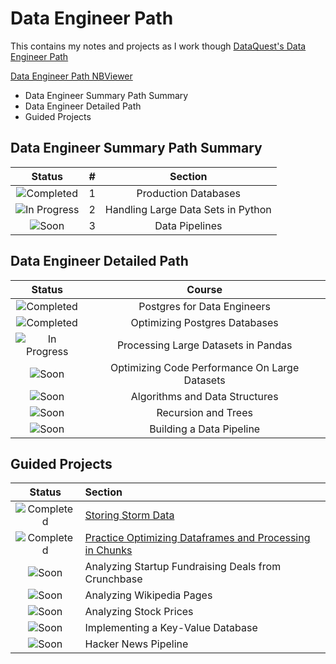 # Data Engineer Path

This contains my notes and projects as I work though [DataQuest's Data Engineer Path](https://www.dataquest.io/path/data-engineer)

[Data Engineer Path NBViewer](http://nbviewer.jupyter.org/github/johannesgiorgis/dataquest/tree/master/data_engineer_path/)

- Data Engineer Summary Path Summary
- Data Engineer Detailed Path
- Guided Projects



## Data Engineer Summary Path Summary

|            Status           	|   #   |             Section					|
|:-----------------------------:|:-----:|:-------------------------------------:|
| ![Completed][Completed] 	 	|  1	| Production Databases                  |
| ![In Progress][In Progress] 	|  2  	| Handling Large Data Sets in Python	|
| ![Soon][Soon] 			   	|  3  	| Data Pipelines						|


## Data Engineer Detailed Path

|         Status              	|                  Course          					|
|:-----------------------------:|:-------------------------------------------------:|
| ![Completed][Completed] 		| Postgres for Data Engineers 					  	|
| ![Completed][Completed]		| Optimizing Postgres Databases					  	|
| ![In Progress][In Progress] 	| Processing Large Datasets in Pandas 				|
| ![Soon][Soon]					| Optimizing Code Performance On Large Datasets 	|
| ![Soon][Soon]					| Algorithms and Data Structures					|
| ![Soon][Soon]					| Recursion and Trees 								|
| ![Soon][Soon]					| Building a Data Pipeline 							|


## Guided Projects

|            Status           	|               Section                             		|
|:-----------------------------:|:----------------------------------------------------------|
| ![Completed][Completed] 		| [Storing Storm Data]										|
| ![Completed][Completed] 		| [Practice Optimizing Dataframes and Processing in Chunks]	|
| ![Soon][Soon]					| Analyzing Startup Fundraising Deals from Crunchbase		|
| ![Soon][Soon]					| Analyzing Wikipedia Pages									|
| ![Soon][Soon]					| Analyzing Stock Prices									|
| ![Soon][Soon]					| Implementing a Key-Value Database							|
| ![Soon][Soon]					| Hacker News Pipeline										|


[//]: # (Reference links to Guided Projects)

[Storing Storm Data]: projects/project01_storing_storm_data/project01_storing_storm_data.ipynb
[Practice Optimizing Dataframes and Processing in Chunks]: projects/project02_practice_optimizing_dataframes_and_processing_in_chunks/project02_practice_optimizing_dataframes_and_processing_in_chunks.ipynb

[//]: # (Status images)

[done]: https://user-images.githubusercontent.com/29199184/32275438-8385f5c0-bf0b-11e7-9406-42265f71e2bd.png "Done"
[Completed]: https://user-images.githubusercontent.com/29199184/32275438-8385f5c0-bf0b-11e7-9406-42265f71e2bd.png "Completed"
[In Progress]: https://user-images.githubusercontent.com/29199184/34462881-7305ddac-ee4d-11e7-9b57-589424820da4.png "In Progress"
[Soon]: https://user-images.githubusercontent.com/29199184/34462916-d5c37bd4-ee4d-11e7-9f4a-d57f2243281b.png "Soon"

